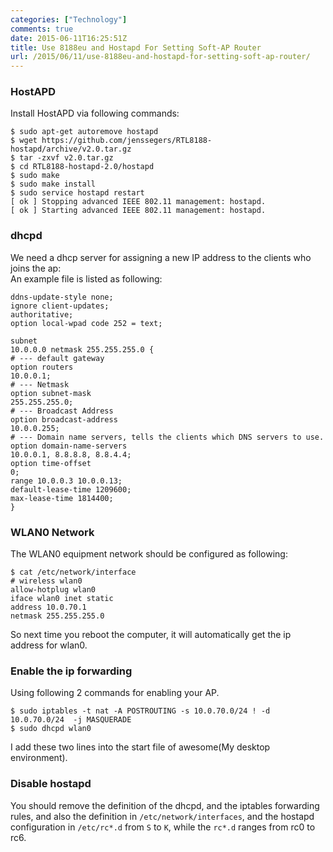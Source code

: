 ```yaml
---
categories: ["Technology"]
comments: true
date: 2015-06-11T16:25:51Z
title: Use 8188eu and Hostapd For Setting Soft-AP Router
url: /2015/06/11/use-8188eu-and-hostapd-for-setting-soft-ap-router/
---
```


### HostAPD
Install HostAPD via following commands:    

```
$ sudo apt-get autoremove hostapd
$ wget https://github.com/jenssegers/RTL8188-hostapd/archive/v2.0.tar.gz
$ tar -zxvf v2.0.tar.gz
$ cd RTL8188-hostapd-2.0/hostapd
$ sudo make
$ sudo make install
$ sudo service hostapd restart
[ ok ] Stopping advanced IEEE 802.11 management: hostapd.
[ ok ] Starting advanced IEEE 802.11 management: hostapd.

```

### dhcpd
We need a dhcp server for assigning a new IP address to the clients who joins the ap:    
An example file is listed as following:    

```
ddns-update-style none;
ignore client-updates;
authoritative;
option local-wpad code 252 = text;
 
subnet
10.0.0.0 netmask 255.255.255.0 {
# --- default gateway
option routers
10.0.0.1;
# --- Netmask
option subnet-mask
255.255.255.0;
# --- Broadcast Address
option broadcast-address
10.0.0.255;
# --- Domain name servers, tells the clients which DNS servers to use.
option domain-name-servers
10.0.0.1, 8.8.8.8, 8.8.4.4;
option time-offset
0;
range 10.0.0.3 10.0.0.13;
default-lease-time 1209600;
max-lease-time 1814400;
}
```

### WLAN0 Network
The WLAN0 equipment network should be configured as following:    

```
$ cat /etc/network/interface
# wireless wlan0
allow-hotplug wlan0
iface wlan0 inet static
address 10.0.70.1
netmask 255.255.255.0

```
So next time you reboot the computer, it will automatically get the ip address for wlan0.    

### Enable the ip forwarding
Using following 2 commands for enabling your AP.    

```
$ sudo iptables -t nat -A POSTROUTING -s 10.0.70.0/24 ! -d 10.0.70.0/24  -j MASQUERADE
$ sudo dhcpd wlan0
```
I add these two lines into the start file of awesome(My desktop environment).    

### Disable hostapd
You should remove the definition of the dhcpd, and the iptables forwarding rules, and
also the definition in `/etc/network/interfaces`, and the hostapd configuration in
`/etc/rc*.d` from `S` to `K`, while the `rc*.d` ranges from rc0 to rc6.   
